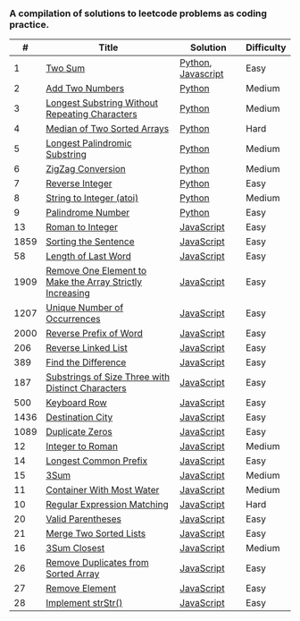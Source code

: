 ### A compilation of solutions to leetcode problems as coding practice.

| # | Title | Solution | Difficulty |
|---| ----- | -------- | ---------- |
|1|[Two Sum](https://leetcode.com/problems/two-sum/)|[Python](./solutions/two-sum.py), [Javascript](./solutions/two-sum.js)|Easy|
|2|[Add Two Numbers](https://leetcode.com/problems/add-two-numbers/)|[Python](./solutions/add-two.py)|Medium|
|3|[Longest Substring Without Repeating Characters](https://leetcode.com/problems/longest-substring-without-repeating-characters/)|[Python](./solutions/longest-substring.py)|Medium|
|4|[Median of Two Sorted Arrays](https://leetcode.com/problems/median-of-two-sorted-arrays/)|[Python](./solutions/median-sorted-arrays.py)|Hard|
|5|[Longest Palindromic Substring](https://leetcode.com/problems/longest-palindromic-substring/)|[Python](./solutions/longest-palindrome.py)|Medium|
|6|[ZigZag Conversion](https://leetcode.com/problems/zigzag-conversion/)|[Python](./solutions/zig-zag-conversion.py)|Medium|
|7|[Reverse Integer](https://leetcode.com/problems/reverse-integer/)|[Python](./solutions/reverse-integer.py)|Easy|
|8|[String to Integer (atoi)](https://leetcode.com/problems/string-to-integer-atoi/)|[Python](./solutions/string-to-integer.py)|Medium|
|9|[Palindrome Number](https://leetcode.com/problems/palindrome-number/)|[Python](./solutions/palindrome-number.py)|Easy|
|13|[Roman to Integer](https://leetcode.com/problems/roman-to-integer/)|[JavaScript](./solutions/roman-to-int.js)|Easy|
|1859|[Sorting the Sentence](https://leetcode.com/problems/sorting-the-sentence/)|[JavaScript](./solutions/sort-sentence.js)|Easy|
|58|[Length of Last Word](https://leetcode.com/problems/length-of-last-word/)|[JavaScript](./solutions/last-word-length.js)|Easy|
|1909|[Remove One Element to Make the Array Strictly Increasing](https://leetcode.com/problems/remove-one-element-to-make-the-array-strictly-increasing/)|[JavaScript](./solutions/strictly-increasing.js)|Easy|
|1207|[Unique Number of Occurrences](https://leetcode.com/problems/unique-number-of-occurrences/)|[JavaScript](./solutions/unique-occurances.js)|Easy|
|2000|[Reverse Prefix of Word](https://leetcode.com/problems/reverse-prefix-of-word/)|[JavaScript](./solutions/reverse-prefix.js)|Easy|
|206|[Reverse Linked List](https://leetcode.com/problems/reverse-linked-list/)|[JavaScript](./solutions/reverse-linked-list.js)|Easy|
|389|[Find the Difference](https://leetcode.com/problems/find-the-difference/)|[JavaScript](./solutions/find-difference.js)|Easy|
|187|[Substrings of Size Three with Distinct Characters](https://leetcode.com/problems/substrings-of-size-three-with-distinct-characters/)|[JavaScript](./solutions/good-substrings.js)|Easy|
|500|[Keyboard Row](https://leetcode.com/problems/keyboard-row/)|[JavaScript](./solutions/keyboard-row.js)|Easy|
|1436|[Destination City](https://leetcode.com/problems/destination-city/)|[JavaScript](./solutions/destination-city.js)|Easy|
|1089|[Duplicate Zeros](https://leetcode.com/problems/duplicate-zeros/)|[JavaScript](./solutions/duplicate-zeros.js)|Easy|
|12|[Integer to Roman](https://leetcode.com/problems/integer-to-roman/)|[JavaScript](./solutions/int-to-roman.js)|Medium|
|14|[Longest Common Prefix](https://leetcode.com/problems/longest-common-prefix/)|[JavaScript](./solutions/common-prefix.js)|Easy|
|15|[3Sum](https://leetcode.com/problems/3sum/)|[JavaScript](./solutions/three-sum.js)|Medium|
|11|[Container With Most Water](https://leetcode.com/problems/container-with-most-water/)|[JavaScript](./solutions/max-area.js)|Medium|
|10|[Regular Expression Matching](https://leetcode.com/problems/regular-expression-matching/)|[JavaScript](./solutions/regex-match.js)|Hard|
|20|[Valid Parentheses](https://leetcode.com/problems/valid-parentheses/)|[JavaScript](./solutions/parenthesis.js)|Easy|
|21|[Merge Two Sorted Lists](https://leetcode.com/problems/merge-two-sorted-lists/)|[JavaScript](./solutions/two-lists.js)|Easy|
|16|[3Sum Closest](https://leetcode.com/problems/3sum-closest/)|[JavaScript](./solutions/three-sum-closest.js)|Medium|
|26|[Remove Duplicates from Sorted Array](https://leetcode.com/problems/remove-duplicates-from-sorted-array/)|[JavaScript](./solutions/remove-dupes.js)|Easy|
|27|[Remove Element](https://leetcode.com/problems/remove-element/)|[JavaScript](./solutions/remove-ele.js)|Easy|
|28|[Implement strStr()](https://leetcode.com/problems/implement-strstr/)|[JavaScript](./solutions/str-str.js)|Easy|
